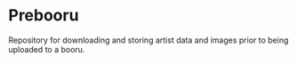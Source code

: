 # Prebooru
Repository for downloading and storing artist data and images prior to being uploaded to a booru.
